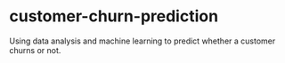 # customer-churn-prediction
Using data analysis and machine learning to predict whether a customer churns or not.
